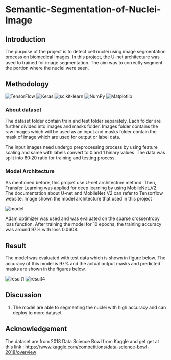 # Semantic-Segmentation-of-Nuclei-Image
 
## Introduction
The purpose of the project is to detect cell nuclei using image segmentation process on biomedical images. In this project, the U-net architecture was used to trained for image segmentation. The aim was to correctly segment the portion where the nuclei were seen. 

## Methodology

 ![TensorFlow](https://img.shields.io/badge/TensorFlow-%23FF6F00.svg?style=for-the-badge&logo=TensorFlow&logoColor=white)
 ![Keras](https://img.shields.io/badge/Keras-%23D00000.svg?style=for-the-badge&logo=Keras&logoColor=white)
 ![scikit-learn](https://img.shields.io/badge/scikit--learn-%23F7931E.svg?style=for-the-badge&logo=scikit-learn&logoColor=white)
 ![NumPy](https://img.shields.io/badge/numpy-%23013243.svg?style=for-the-badge&logo=numpy&logoColor=white)
 ![Matplotlib](https://img.shields.io/badge/Matplotlib-%23ffffff.svg?style=for-the-badge&logo=Matplotlib&logoColor=black)
 
 ### About dataset
The dataset folder contain train and test folder separately. Each folder are further divided into images and masks folder. Images folder contains the raw images which will be used as an input and masks folder contain the mask of image which are used for output or label data.

The input images need undergo preprocessing process by using feature scaling and same with labels convert to 0 and 1 binary values. The data was split into 80:20 ratio for training and testing process. 

### Model Architecture
As mentioned before, this projcet use U-net architecture method. Then, Transfer Learning was applied for deep learning by using MobileNet_V2. The documentation about U-net and MobileNet_V2 can refer to Tensorflow website. Image shown the model architecture that used in this project 

![model](https://user-images.githubusercontent.com/105650253/212072773-fd8c598b-c06d-43bb-a6dc-6bf9be86e463.png)

Adam optimizer was used and was evaluated on the sparse crossentropy loss function. After training the model for 10 epochs, the training accuracy was around 97% with loss 0.0608.

## Result
The model was evaluated with test data which is shown in figure below. The accuracy of this model is 97% and the actual output masks and predicted masks are shown in the figures below.

![result1](https://user-images.githubusercontent.com/105650253/212074346-9b95cefe-ae64-4dd5-9a0c-0391b9dbc9a4.png)
![result4](https://user-images.githubusercontent.com/105650253/212074380-f02ed2cd-2623-4cf1-9e1e-8abf7045a493.png)


## Discussion
1. The model are able to segmenting the nuclei with high accuracy and can deploy to more dataset. 

## Acknowledgement

The dataset are from 2018 Data Science Bowl from Kaggle and get get at this link : https://www.kaggle.com/competitions/data-science-bowl-2018/overview


 
